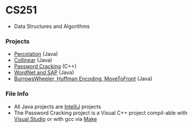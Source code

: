 # CS251
- Data Structures and Algorithms
### Projects
- [Percolation](https://github.com/Changer098/CS251/tree/master/projects/project1) (Java)
- [Collinear](https://github.com/Changer098/CS251/tree/master/projects/project2) (Java)
- [Password Cracking](https://github.com/Changer098/CS251/tree/master/projects/project3) (C++)
- [WordNet and SAP](https://github.com/Changer098/CS251/tree/master/projects/project4) (Java)
- [BurrowsWheeler, Huffman Encoding, MoveToFront](https://github.com/Changer098/CS251/tree/master/projects/project5) (Java)
### File Info
- All Java projects are [IntelliJ](https://www.jetbrains.com/idea/) projects
- The Password Cracking project is a Visual C++ project compil-able with [Visual Studio](https://www.visualstudio.com/) or with gcc via 
[Make](https://www.gnu.org/software/make/)

